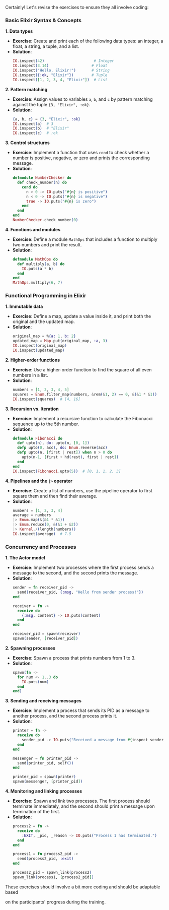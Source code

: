 Certainly! Let's revise the exercises to ensure they all involve coding:

### Basic Elixir Syntax & Concepts

**1. Data types**
   - **Exercise**: Create and print each of the following data types: an integer, a float, a string, a tuple, and a list.
   - **Solution**:
     ```elixir
     IO.inspect(42)                      # Integer
     IO.inspect(3.14)                   # Float
     IO.inspect("Hello, Elixir!")       # String
     IO.inspect({:ok, "Elixir"})        # Tuple
     IO.inspect([1, 2, 3, 4, "Elixir"])  # List
     ```
     
**2. Pattern matching**
   - **Exercise**: Assign values to variables `a`, `b`, and `c` by pattern matching against the tuple `{3, "Elixir", :ok}`.
   - **Solution**:
     ```elixir
     {a, b, c} = {3, "Elixir", :ok}
     IO.inspect(a)  # 3
     IO.inspect(b)  # "Elixir"
     IO.inspect(c)  # :ok
     ```
   
**3. Control structures**
   - **Exercise**: Implement a function that uses `cond` to check whether a number is positive, negative, or zero and prints the corresponding message.
   - **Solution**:
     ```elixir
     defmodule NumberChecker do
       def check_number(n) do
         cond do
           n > 0 -> IO.puts("#{n} is positive")
           n < 0 -> IO.puts("#{n} is negative")
           true -> IO.puts("#{n} is zero")
         end
       end
     end
     NumberChecker.check_number(0)
     ```
   
**4. Functions and modules**
   - **Exercise**: Define a module `MathOps` that includes a function to multiply two numbers and print the result.
   - **Solution**:
     ```elixir
     defmodule MathOps do
       def multiply(a, b) do
         IO.puts(a * b)
       end
     end
     MathOps.multiply(6, 7)
     ```
   
### Functional Programming in Elixir

**1. Immutable data**
   - **Exercise**: Define a map, update a value inside it, and print both the original and the updated map.
   - **Solution**:
     ```elixir
     original_map = %{a: 1, b: 2}
     updated_map = Map.put(original_map, :a, 3)
     IO.inspect(original_map)
     IO.inspect(updated_map)
     ```
   
**2. Higher-order functions**
   - **Exercise**: Use a higher-order function to find the square of all even numbers in a list.
   - **Solution**:
     ```elixir
     numbers = [1, 2, 3, 4, 5]
     squares = Enum.filter_map(numbers, &rem(&1, 2) == 0, &(&1 * &1))
     IO.inspect(squares)  # [4, 16]
     ```
   
**3. Recursion vs. Iteration**
   - **Exercise**: Implement a recursive function to calculate the Fibonacci sequence up to the 5th number.
   - **Solution**:
     ```elixir
     defmodule Fibonacci do
       def upto(n), do: upto(n, [0, 1])
       defp upto(0, acc), do: Enum.reverse(acc)
       defp upto(n, [first | rest]) when n > 0 do
         upto(n-1, [first + hd(rest), first | rest])
       end
     end
     IO.inspect(Fibonacci.upto(5))  # [0, 1, 1, 2, 3]
     ```
   
**4. Pipelines and the `|>` operator**
   - **Exercise**: Create a list of numbers, use the pipeline operator to first square them and then find their average.
   - **Solution**:
     ```elixir
     numbers = [1, 2, 3, 4]
     average = numbers
     |> Enum.map(&(&1 * &1))
     |> Enum.reduce(0, &(&1 + &2)) 
     |> Kernel./(length(numbers))
     IO.inspect(average)  # 7.5
     ```
   
### Concurrency and Processes

**1. The Actor model**
   - **Exercise**: Implement two processes where the first process sends a message to the second, and the second prints the message.
   - **Solution**:
     ```elixir
     sender = fn receiver_pid ->
       send(receiver_pid, {:msg, "Hello from sender process!"})
     end
     
     receiver = fn ->
       receive do
         {:msg, content} -> IO.puts(content)
       end
     end
     
     receiver_pid = spawn(receiver)
     spawn(sender, [receiver_pid])
     ```
   
**2. Spawning processes**
   - **Exercise**: Spawn a process that prints numbers from 1 to 3.
   - **Solution**:
     ```elixir
     spawn(fn -> 
       for num <- 1..3 do
         IO.puts(num)
       end
     end)
     ```
   
**3. Sending and receiving messages**
   - **Exercise**: Implement a process that sends its PID as a message to another process, and the second process prints it.
   - **Solution**:
     ```elixir
     printer = fn ->
       receive do
         sender_pid -> IO.puts("Received a message from #{inspect sender_pid}")
       end
     end
     
     messenger = fn printer_pid ->
       send(printer_pid, self())
     end
     
     printer_pid = spawn(printer)
     spawn(messenger, [printer_pid])
     ```
   
**4. Monitoring and linking processes**
   - **Exercise**: Spawn and link two processes. The first process should terminate immediately, and the second should print a message upon termination of the first.
   - **Solution**:
     ```elixir
     process2 = fn ->
       receive do
         :EXIT, _pid, _reason -> IO.puts("Process 1 has terminated.")
       end
     end
     
     process1 = fn process2_pid ->
       send(process2_pid, :exit)
     end
     
     process2_pid = spawn_link(process2)
     spawn_link(process1, [process2_pid])
     ```
   
These exercises should involve a bit more coding and should be adaptable based

 on the participants' progress during the training.